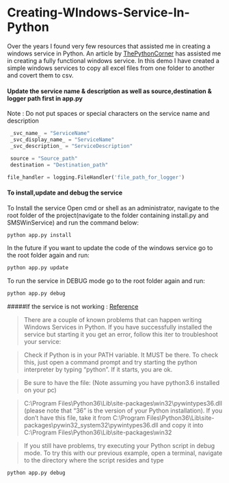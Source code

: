 # Creating-WIndows-Service-In-Python

Over the years I found very few resources that assisted me in creating a windows service in Python. An article by [ThePythonCorner](https://www.thepythoncorner.com/2018/08/how-to-create-a-windows-service-in-python/) has assisted me in creating a fully functional windows service.
In this demo I have created a simple windows services to copy all excel files from one folder to another and covert them to csv.

#### Update the service name & description as well as source,destination & logger path  first in app.py
Note : Do not put spaces or special characters on the service name and description
```python
 _svc_name_ = "ServiceName"
 _svc_display_name_ = "ServiceName"
 _svc_description_ = "ServiceDescription"
```

```python
 source = "Source_path"
 destination = "Destination_path"
```

```python
file_handler = logging.FileHandler('file_path_for_logger')
```

#### To install,update and debug the service
To Install the service Open cmd or shell as an administrator, navigate to the root folder of the project(navigate to the folder containing install.py and SMSWinService) and run the command below:
```python
python app.py install
```

In the future if you want to update the code of the windows service go to the root folder again and run:
```python
python app.py update
```

To run the service in DEBUG mode go to the root folder again and run:
```python
python app.py debug
```

#####If the service is not working : [Reference](https://thepythoncorner.com/posts/2018-08-01-how-to-create-a-windows-service-in-python/)
>There are a couple of known problems that can happen writing Windows Services in Python. If you have successfully installed the service but starting it you get an error, follow this iter to troubleshoot your service:


>Check if Python is in your PATH variable. It MUST be there. To check this, just open a command prompt and try starting the python interpreter by typing “python”. If it starts, you are ok.

>Be sure to have the file: (Note assuming you have python3.6 installed on your pc) 

>C:\Program Files\Python36\Lib\site-packages\win32\pywintypes36.dll (please note that “36” is the version of your Python installation). If you don’t have this file, take it from C:\Program Files\Python36\Lib\site-packages\pywin32_system32\pywintypes36.dll and copy it into C:\Program Files\Python36\Lib\site-packages\win32

>If you still have problems, try executing your Python script in debug mode. To try this with our previous example, open a terminal, navigate to the directory where the script resides and type

```python
python app.py debug
```


